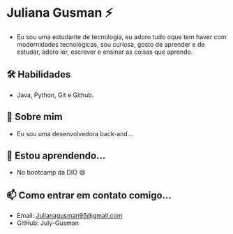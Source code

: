 # Juliana Gusman ⚡️

- Eu sou uma estudante de tecnologia, eu adoro tudo oque tem haver com modernidades tecnológicas, sou curiosa, gosto de aprender e de estudar, adoro ler, escrever e ensinar as coisas que aprendo.

## 🛠 Habilidades

- Java, Python, Git e Github.

## 🚀 Sobre mim

- Eu sou uma desenvolvedora back-and...

## 🧠 Estou aprendendo...

- No bootcamp da DIO 😄

## 📫 Como entrar em contato comigo...

- Email: Julianagusman95@gmail.com
- GitHub: July-Gusman 
